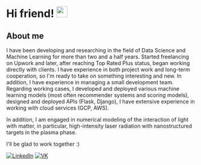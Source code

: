 # Hi friend! <img src="https://media.giphy.com/media/hvRJCLFzcasrR4ia7z/giphy.gif" width="29px" height="29px">


## About me

I have been developing and researching in the field of Data Science and Machine Learning for more than two and a half years. Started freelancing on Upwork and later, after reaching Top Rated Plus status, began working directly with clients. I have experience in both project work and long-term cooperation, so I'm ready to take on something interesting and new. In addition, I have experience in managing a small development team.
Regarding working cases, I developed and deployed various machine learning models (most often recommender systems and scoring models), designed and deployed APIs (Flask, Django), I have extensive experience in working with cloud services (GCP, AWS).

In addition, I am engaged in numerical modeling of the interaction of light with matter, in particular, high-intensity laser radiation with nanostructured targets in the plasma phase.

I'll be glad to work together :)

[![LinkedIn](https://img.shields.io/badge/Linked%20In-0A66C2?style=for-the-badge&logo=LinkedIn&logoColor=white)](https://www.linkedin.com/in/lev-litvinov/)
[![VK](https://img.shields.io/badge/VK-0077FF?style=for-the-badge&logo=VK&logoColor=white)](https:/vk.com/misery7100)
